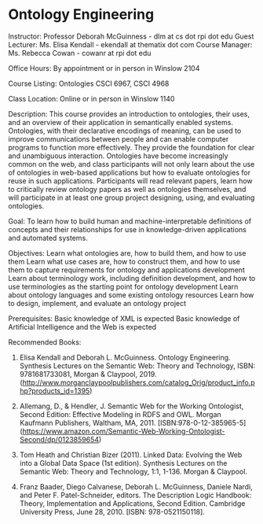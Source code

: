 # Ontology Engineering

Instructor: Professor Deborah McGuinness - dlm at cs dot rpi dot edu
Guest Lecturer: Ms. Elisa Kendall - ekendall at thematix dot com
Course Manager: Ms. Rebecca Cowan - cowanr at rpi dot edu

Office Hours: By appointment or in person in Winslow 2104

Course Listing: Ontologies
CSCI 6967, CSCI 4968

Class Location: Online or in person in Winslow 1140

Description: 
This course provides an introduction to ontologies, their uses, and an overview of their application in semantically enabled systems. Ontologies, with their declarative encodings of meaning, can be used to improve communications between people and can enable computer programs to function more effectively. They provide the foundation for clear and unambiguous interaction. Ontologies have become increasingly common on the web, and class participants will not only learn about the use of ontologies in web-based applications but how to evaluate ontologies for reuse in such applications. Participants will read relevant papers, learn how to critically review ontology papers as well as ontologies themselves, and will participate in at least one group project designing, using, and evaluating ontologies.

Goal:
To learn how to build human and machine-interpretable definitions of concepts and their relationships for use in knowledge-driven applications and automated systems.

Objectives:
Learn what ontologies are, how to build them, and how to use them
Learn what use cases are, how to construct them, and how to use them to capture requirements for ontology and applications development
Learn about terminology work, including definition development, and how to use terminologies as the starting point for ontology development
Learn about ontology languages and some existing ontology resources
Learn how to design, implement, and evaluate an ontology project

Prerequisites:
Basic knowledge of XML is expected
Basic knowledge of Artificial Intelligence and the Web is expected

Recommended Books:
1. Elisa Kendall and Deborah L. McGuinness.  Ontology Engineering.  Synthesis Lectures on the Semantic Web: Theory and Technology, ISBN: 9781681733081, Morgan & Claypool, 2019.  (http://www.morganclaypoolpublishers.com/catalog_Orig/product_info.php?products_id=1395)

2. Allemang, D., & Hendler, J. Semantic Web for the Working Ontologist, Second Edition: Effective Modeling in RDFS and OWL. Morgan Kaufmann Publishers, Waltham, MA, 2011. [ISBN:978-0-12-385965-5] (https://www.amazon.com/Semantic-Web-Working-Ontologist-Second/dp/0123859654)

3. Tom Heath and Christian Bizer (2011). Linked Data: Evolving the Web into a Global Data Space (1st edition). Synthesis Lectures on the Semantic Web: Theory and Technology, 1:1, 1-136. Morgan & Claypool.

4. Franz Baader, Diego Calvanese, Deborah L. McGuinness, Daniele Nardi, and Peter F. Patel-Schneider, editors.  The Description Logic Handbook: Theory, Implementation and Applications, Second Edition. Cambridge University Press, June 28, 2010. [ISBN: 978-0521150118].
